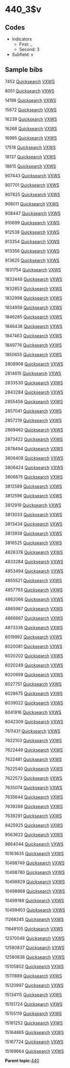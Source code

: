 # 440\_3$v

## Codes

-   Indicators
    -   First: \_
    -   Second: 3
-   Subfield: v

## Sample bibs

7452 [Quicksearch](https://search.library.yale.edu/catalog/7452) [VXWS](http://prodorbis.library.yale.edu:7014/vxws/GetHoldingsService?bibId=7452)

8051 [Quicksearch](https://search.library.yale.edu/catalog/8051) [VXWS](http://prodorbis.library.yale.edu:7014/vxws/GetHoldingsService?bibId=8051)

14198 [Quicksearch](https://search.library.yale.edu/catalog/14198) [VXWS](http://prodorbis.library.yale.edu:7014/vxws/GetHoldingsService?bibId=14198)

15672 [Quicksearch](https://search.library.yale.edu/catalog/15672) [VXWS](http://prodorbis.library.yale.edu:7014/vxws/GetHoldingsService?bibId=15672)

16239 [Quicksearch](https://search.library.yale.edu/catalog/16239) [VXWS](http://prodorbis.library.yale.edu:7014/vxws/GetHoldingsService?bibId=16239)

16268 [Quicksearch](https://search.library.yale.edu/catalog/16268) [VXWS](http://prodorbis.library.yale.edu:7014/vxws/GetHoldingsService?bibId=16268)

16995 [Quicksearch](https://search.library.yale.edu/catalog/16995) [VXWS](http://prodorbis.library.yale.edu:7014/vxws/GetHoldingsService?bibId=16995)

17518 [Quicksearch](https://search.library.yale.edu/catalog/17518) [VXWS](http://prodorbis.library.yale.edu:7014/vxws/GetHoldingsService?bibId=17518)

18137 [Quicksearch](https://search.library.yale.edu/catalog/18137) [VXWS](http://prodorbis.library.yale.edu:7014/vxws/GetHoldingsService?bibId=18137)

18615 [Quicksearch](https://search.library.yale.edu/catalog/18615) [VXWS](http://prodorbis.library.yale.edu:7014/vxws/GetHoldingsService?bibId=18615)

907443 [Quicksearch](https://search.library.yale.edu/catalog/907443) [VXWS](http://prodorbis.library.yale.edu:7014/vxws/GetHoldingsService?bibId=907443)

907701 [Quicksearch](https://search.library.yale.edu/catalog/907701) [VXWS](http://prodorbis.library.yale.edu:7014/vxws/GetHoldingsService?bibId=907701)

907825 [Quicksearch](https://search.library.yale.edu/catalog/907825) [VXWS](http://prodorbis.library.yale.edu:7014/vxws/GetHoldingsService?bibId=907825)

908011 [Quicksearch](https://search.library.yale.edu/catalog/908011) [VXWS](http://prodorbis.library.yale.edu:7014/vxws/GetHoldingsService?bibId=908011)

908447 [Quicksearch](https://search.library.yale.edu/catalog/908447) [VXWS](http://prodorbis.library.yale.edu:7014/vxws/GetHoldingsService?bibId=908447)

910699 [Quicksearch](https://search.library.yale.edu/catalog/910699) [VXWS](http://prodorbis.library.yale.edu:7014/vxws/GetHoldingsService?bibId=910699)

912538 [Quicksearch](https://search.library.yale.edu/catalog/912538) [VXWS](http://prodorbis.library.yale.edu:7014/vxws/GetHoldingsService?bibId=912538)

913354 [Quicksearch](https://search.library.yale.edu/catalog/913354) [VXWS](http://prodorbis.library.yale.edu:7014/vxws/GetHoldingsService?bibId=913354)

913356 [Quicksearch](https://search.library.yale.edu/catalog/913356) [VXWS](http://prodorbis.library.yale.edu:7014/vxws/GetHoldingsService?bibId=913356)

913625 [Quicksearch](https://search.library.yale.edu/catalog/913625) [VXWS](http://prodorbis.library.yale.edu:7014/vxws/GetHoldingsService?bibId=913625)

1831754 [Quicksearch](https://search.library.yale.edu/catalog/1831754) [VXWS](http://prodorbis.library.yale.edu:7014/vxws/GetHoldingsService?bibId=1831754)

1832448 [Quicksearch](https://search.library.yale.edu/catalog/1832448) [VXWS](http://prodorbis.library.yale.edu:7014/vxws/GetHoldingsService?bibId=1832448)

1832853 [Quicksearch](https://search.library.yale.edu/catalog/1832853) [VXWS](http://prodorbis.library.yale.edu:7014/vxws/GetHoldingsService?bibId=1832853)

1832998 [Quicksearch](https://search.library.yale.edu/catalog/1832998) [VXWS](http://prodorbis.library.yale.edu:7014/vxws/GetHoldingsService?bibId=1832998)

1834959 [Quicksearch](https://search.library.yale.edu/catalog/1834959) [VXWS](http://prodorbis.library.yale.edu:7014/vxws/GetHoldingsService?bibId=1834959)

1846285 [Quicksearch](https://search.library.yale.edu/catalog/1846285) [VXWS](http://prodorbis.library.yale.edu:7014/vxws/GetHoldingsService?bibId=1846285)

1846438 [Quicksearch](https://search.library.yale.edu/catalog/1846438) [VXWS](http://prodorbis.library.yale.edu:7014/vxws/GetHoldingsService?bibId=1846438)

1847463 [Quicksearch](https://search.library.yale.edu/catalog/1847463) [VXWS](http://prodorbis.library.yale.edu:7014/vxws/GetHoldingsService?bibId=1847463)

1849776 [Quicksearch](https://search.library.yale.edu/catalog/1849776) [VXWS](http://prodorbis.library.yale.edu:7014/vxws/GetHoldingsService?bibId=1849776)

1850655 [Quicksearch](https://search.library.yale.edu/catalog/1850655) [VXWS](http://prodorbis.library.yale.edu:7014/vxws/GetHoldingsService?bibId=1850655)

2808908 [Quicksearch](https://search.library.yale.edu/catalog/2808908) [VXWS](http://prodorbis.library.yale.edu:7014/vxws/GetHoldingsService?bibId=2808908)

2814615 [Quicksearch](https://search.library.yale.edu/catalog/2814615) [VXWS](http://prodorbis.library.yale.edu:7014/vxws/GetHoldingsService?bibId=2814615)

2833530 [Quicksearch](https://search.library.yale.edu/catalog/2833530) [VXWS](http://prodorbis.library.yale.edu:7014/vxws/GetHoldingsService?bibId=2833530)

2843284 [Quicksearch](https://search.library.yale.edu/catalog/2843284) [VXWS](http://prodorbis.library.yale.edu:7014/vxws/GetHoldingsService?bibId=2843284)

2855456 [Quicksearch](https://search.library.yale.edu/catalog/2855456) [VXWS](http://prodorbis.library.yale.edu:7014/vxws/GetHoldingsService?bibId=2855456)

2857041 [Quicksearch](https://search.library.yale.edu/catalog/2857041) [VXWS](http://prodorbis.library.yale.edu:7014/vxws/GetHoldingsService?bibId=2857041)

2857219 [Quicksearch](https://search.library.yale.edu/catalog/2857219) [VXWS](http://prodorbis.library.yale.edu:7014/vxws/GetHoldingsService?bibId=2857219)

2869462 [Quicksearch](https://search.library.yale.edu/catalog/2869462) [VXWS](http://prodorbis.library.yale.edu:7014/vxws/GetHoldingsService?bibId=2869462)

2873422 [Quicksearch](https://search.library.yale.edu/catalog/2873422) [VXWS](http://prodorbis.library.yale.edu:7014/vxws/GetHoldingsService?bibId=2873422)

2878494 [Quicksearch](https://search.library.yale.edu/catalog/2878494) [VXWS](http://prodorbis.library.yale.edu:7014/vxws/GetHoldingsService?bibId=2878494)

3806408 [Quicksearch](https://search.library.yale.edu/catalog/3806408) [VXWS](http://prodorbis.library.yale.edu:7014/vxws/GetHoldingsService?bibId=3806408)

3806424 [Quicksearch](https://search.library.yale.edu/catalog/3806424) [VXWS](http://prodorbis.library.yale.edu:7014/vxws/GetHoldingsService?bibId=3806424)

3806875 [Quicksearch](https://search.library.yale.edu/catalog/3806875) [VXWS](http://prodorbis.library.yale.edu:7014/vxws/GetHoldingsService?bibId=3806875)

3812589 [Quicksearch](https://search.library.yale.edu/catalog/3812589) [VXWS](http://prodorbis.library.yale.edu:7014/vxws/GetHoldingsService?bibId=3812589)

3812596 [Quicksearch](https://search.library.yale.edu/catalog/3812596) [VXWS](http://prodorbis.library.yale.edu:7014/vxws/GetHoldingsService?bibId=3812596)

3812919 [Quicksearch](https://search.library.yale.edu/catalog/3812919) [VXWS](http://prodorbis.library.yale.edu:7014/vxws/GetHoldingsService?bibId=3812919)

3813033 [Quicksearch](https://search.library.yale.edu/catalog/3813033) [VXWS](http://prodorbis.library.yale.edu:7014/vxws/GetHoldingsService?bibId=3813033)

3813434 [Quicksearch](https://search.library.yale.edu/catalog/3813434) [VXWS](http://prodorbis.library.yale.edu:7014/vxws/GetHoldingsService?bibId=3813434)

3813938 [Quicksearch](https://search.library.yale.edu/catalog/3813938) [VXWS](http://prodorbis.library.yale.edu:7014/vxws/GetHoldingsService?bibId=3813938)

3816525 [Quicksearch](https://search.library.yale.edu/catalog/3816525) [VXWS](http://prodorbis.library.yale.edu:7014/vxws/GetHoldingsService?bibId=3816525)

4826378 [Quicksearch](https://search.library.yale.edu/catalog/4826378) [VXWS](http://prodorbis.library.yale.edu:7014/vxws/GetHoldingsService?bibId=4826378)

4833284 [Quicksearch](https://search.library.yale.edu/catalog/4833284) [VXWS](http://prodorbis.library.yale.edu:7014/vxws/GetHoldingsService?bibId=4833284)

4853494 [Quicksearch](https://search.library.yale.edu/catalog/4853494) [VXWS](http://prodorbis.library.yale.edu:7014/vxws/GetHoldingsService?bibId=4853494)

4855521 [Quicksearch](https://search.library.yale.edu/catalog/4855521) [VXWS](http://prodorbis.library.yale.edu:7014/vxws/GetHoldingsService?bibId=4855521)

4857793 [Quicksearch](https://search.library.yale.edu/catalog/4857793) [VXWS](http://prodorbis.library.yale.edu:7014/vxws/GetHoldingsService?bibId=4857793)

4862066 [Quicksearch](https://search.library.yale.edu/catalog/4862066) [VXWS](http://prodorbis.library.yale.edu:7014/vxws/GetHoldingsService?bibId=4862066)

4865987 [Quicksearch](https://search.library.yale.edu/catalog/4865987) [VXWS](http://prodorbis.library.yale.edu:7014/vxws/GetHoldingsService?bibId=4865987)

4866667 [Quicksearch](https://search.library.yale.edu/catalog/4866667) [VXWS](http://prodorbis.library.yale.edu:7014/vxws/GetHoldingsService?bibId=4866667)

4873336 [Quicksearch](https://search.library.yale.edu/catalog/4873336) [VXWS](http://prodorbis.library.yale.edu:7014/vxws/GetHoldingsService?bibId=4873336)

6019992 [Quicksearch](https://search.library.yale.edu/catalog/6019992) [VXWS](http://prodorbis.library.yale.edu:7014/vxws/GetHoldingsService?bibId=6019992)

6020081 [Quicksearch](https://search.library.yale.edu/catalog/6020081) [VXWS](http://prodorbis.library.yale.edu:7014/vxws/GetHoldingsService?bibId=6020081)

6020202 [Quicksearch](https://search.library.yale.edu/catalog/6020202) [VXWS](http://prodorbis.library.yale.edu:7014/vxws/GetHoldingsService?bibId=6020202)

6020249 [Quicksearch](https://search.library.yale.edu/catalog/6020249) [VXWS](http://prodorbis.library.yale.edu:7014/vxws/GetHoldingsService?bibId=6020249)

6020659 [Quicksearch](https://search.library.yale.edu/catalog/6020659) [VXWS](http://prodorbis.library.yale.edu:7014/vxws/GetHoldingsService?bibId=6020659)

6027751 [Quicksearch](https://search.library.yale.edu/catalog/6027751) [VXWS](http://prodorbis.library.yale.edu:7014/vxws/GetHoldingsService?bibId=6027751)

6028675 [Quicksearch](https://search.library.yale.edu/catalog/6028675) [VXWS](http://prodorbis.library.yale.edu:7014/vxws/GetHoldingsService?bibId=6028675)

6039022 [Quicksearch](https://search.library.yale.edu/catalog/6039022) [VXWS](http://prodorbis.library.yale.edu:7014/vxws/GetHoldingsService?bibId=6039022)

6041916 [Quicksearch](https://search.library.yale.edu/catalog/6041916) [VXWS](http://prodorbis.library.yale.edu:7014/vxws/GetHoldingsService?bibId=6041916)

6042309 [Quicksearch](https://search.library.yale.edu/catalog/6042309) [VXWS](http://prodorbis.library.yale.edu:7014/vxws/GetHoldingsService?bibId=6042309)

7611431 [Quicksearch](https://search.library.yale.edu/catalog/7611431) [VXWS](http://prodorbis.library.yale.edu:7014/vxws/GetHoldingsService?bibId=7611431)

7622103 [Quicksearch](https://search.library.yale.edu/catalog/7622103) [VXWS](http://prodorbis.library.yale.edu:7014/vxws/GetHoldingsService?bibId=7622103)

7622449 [Quicksearch](https://search.library.yale.edu/catalog/7622449) [VXWS](http://prodorbis.library.yale.edu:7014/vxws/GetHoldingsService?bibId=7622449)

7622481 [Quicksearch](https://search.library.yale.edu/catalog/7622481) [VXWS](http://prodorbis.library.yale.edu:7014/vxws/GetHoldingsService?bibId=7622481)

7622540 [Quicksearch](https://search.library.yale.edu/catalog/7622540) [VXWS](http://prodorbis.library.yale.edu:7014/vxws/GetHoldingsService?bibId=7622540)

7622573 [Quicksearch](https://search.library.yale.edu/catalog/7622573) [VXWS](http://prodorbis.library.yale.edu:7014/vxws/GetHoldingsService?bibId=7622573)

7635074 [Quicksearch](https://search.library.yale.edu/catalog/7635074) [VXWS](http://prodorbis.library.yale.edu:7014/vxws/GetHoldingsService?bibId=7635074)

7635644 [Quicksearch](https://search.library.yale.edu/catalog/7635644) [VXWS](http://prodorbis.library.yale.edu:7014/vxws/GetHoldingsService?bibId=7635644)

7639288 [Quicksearch](https://search.library.yale.edu/catalog/7639288) [VXWS](http://prodorbis.library.yale.edu:7014/vxws/GetHoldingsService?bibId=7639288)

7639291 [Quicksearch](https://search.library.yale.edu/catalog/7639291) [VXWS](http://prodorbis.library.yale.edu:7014/vxws/GetHoldingsService?bibId=7639291)

9425925 [Quicksearch](https://search.library.yale.edu/catalog/9425925) [VXWS](http://prodorbis.library.yale.edu:7014/vxws/GetHoldingsService?bibId=9425925)

9563622 [Quicksearch](https://search.library.yale.edu/catalog/9563622) [VXWS](http://prodorbis.library.yale.edu:7014/vxws/GetHoldingsService?bibId=9563622)

9664044 [Quicksearch](https://search.library.yale.edu/catalog/9664044) [VXWS](http://prodorbis.library.yale.edu:7014/vxws/GetHoldingsService?bibId=9664044)

10163635 [Quicksearch](https://search.library.yale.edu/catalog/10163635) [VXWS](http://prodorbis.library.yale.edu:7014/vxws/GetHoldingsService?bibId=10163635)

10498749 [Quicksearch](https://search.library.yale.edu/catalog/10498749) [VXWS](http://prodorbis.library.yale.edu:7014/vxws/GetHoldingsService?bibId=10498749)

10498780 [Quicksearch](https://search.library.yale.edu/catalog/10498780) [VXWS](http://prodorbis.library.yale.edu:7014/vxws/GetHoldingsService?bibId=10498780)

10498829 [Quicksearch](https://search.library.yale.edu/catalog/10498829) [VXWS](http://prodorbis.library.yale.edu:7014/vxws/GetHoldingsService?bibId=10498829)

10498968 [Quicksearch](https://search.library.yale.edu/catalog/10498968) [VXWS](http://prodorbis.library.yale.edu:7014/vxws/GetHoldingsService?bibId=10498968)

10499188 [Quicksearch](https://search.library.yale.edu/catalog/10499188) [VXWS](http://prodorbis.library.yale.edu:7014/vxws/GetHoldingsService?bibId=10499188)

10499403 [Quicksearch](https://search.library.yale.edu/catalog/10499403) [VXWS](http://prodorbis.library.yale.edu:7014/vxws/GetHoldingsService?bibId=10499403)

11268245 [Quicksearch](https://search.library.yale.edu/catalog/11268245) [VXWS](http://prodorbis.library.yale.edu:7014/vxws/GetHoldingsService?bibId=11268245)

11649105 [Quicksearch](https://search.library.yale.edu/catalog/11649105) [VXWS](http://prodorbis.library.yale.edu:7014/vxws/GetHoldingsService?bibId=11649105)

12370048 [Quicksearch](https://search.library.yale.edu/catalog/12370048) [VXWS](http://prodorbis.library.yale.edu:7014/vxws/GetHoldingsService?bibId=12370048)

12580837 [Quicksearch](https://search.library.yale.edu/catalog/12580837) [VXWS](http://prodorbis.library.yale.edu:7014/vxws/GetHoldingsService?bibId=12580837)

12580838 [Quicksearch](https://search.library.yale.edu/catalog/12580838) [VXWS](http://prodorbis.library.yale.edu:7014/vxws/GetHoldingsService?bibId=12580838)

15105802 [Quicksearch](https://search.library.yale.edu/catalog/15105802) [VXWS](http://prodorbis.library.yale.edu:7014/vxws/GetHoldingsService?bibId=15105802)

15111889 [Quicksearch](https://search.library.yale.edu/catalog/15111889) [VXWS](http://prodorbis.library.yale.edu:7014/vxws/GetHoldingsService?bibId=15111889)

15120997 [Quicksearch](https://search.library.yale.edu/catalog/15120997) [VXWS](http://prodorbis.library.yale.edu:7014/vxws/GetHoldingsService?bibId=15120997)

15134115 [Quicksearch](https://search.library.yale.edu/catalog/15134115) [VXWS](http://prodorbis.library.yale.edu:7014/vxws/GetHoldingsService?bibId=15134115)

15151724 [Quicksearch](https://search.library.yale.edu/catalog/15151724) [VXWS](http://prodorbis.library.yale.edu:7014/vxws/GetHoldingsService?bibId=15151724)

15155119 [Quicksearch](https://search.library.yale.edu/catalog/15155119) [VXWS](http://prodorbis.library.yale.edu:7014/vxws/GetHoldingsService?bibId=15155119)

15161252 [Quicksearch](https://search.library.yale.edu/catalog/15161252) [VXWS](http://prodorbis.library.yale.edu:7014/vxws/GetHoldingsService?bibId=15161252)

15164865 [Quicksearch](https://search.library.yale.edu/catalog/15164865) [VXWS](http://prodorbis.library.yale.edu:7014/vxws/GetHoldingsService?bibId=15164865)

15167724 [Quicksearch](https://search.library.yale.edu/catalog/15167724) [VXWS](http://prodorbis.library.yale.edu:7014/vxws/GetHoldingsService?bibId=15167724)

15169664 [Quicksearch](https://search.library.yale.edu/catalog/15169664) [VXWS](http://prodorbis.library.yale.edu:7014/vxws/GetHoldingsService?bibId=15169664)

**Parent topic:**[440](../../tags/440/440.md)

